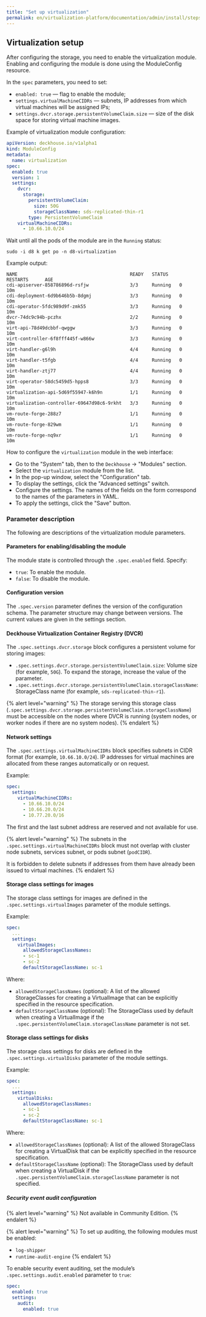 ```yaml
---
title: "Set up virtualization"
permalink: en/virtualization-platform/documentation/admin/install/steps/virtualization.html
---
```


## Virtualization setup

After configuring the storage, you need to enable the virtualization module. Enabling and configuring the module is done using the ModuleConfig resource.

In the `spec` parameters, you need to set:

- `enabled: true` — flag to enable the module;
- `settings.virtualMachineCIDRs` — subnets, IP addresses from which virtual machines will be assigned IPs;
- `settings.dvcr.storage.persistentVolumeClaim.size` — size of the disk space for storing virtual machine images.

Example of virtualization module configuration:

```yaml
apiVersion: deckhouse.io/v1alpha1
kind: ModuleConfig
metadata:
  name: virtualization
spec:
  enabled: true
  version: 1
  settings:
    dvcr:
      storage:
        persistentVolumeClaim:
          size: 50G
          storageClassName: sds-replicated-thin-r1
        type: PersistentVolumeClaim
    virtualMachineCIDRs:
      - 10.66.10.0/24
```

Wait until all the pods of the module are in the `Running` status:

```shell
sudo -i d8 k get po -n d8-virtualization
```

Example output:

```console
NAME                                         READY   STATUS    RESTARTS      AGE
cdi-apiserver-858786896d-rsfjw               3/3     Running   0             10m
cdi-deployment-6d9b646b5b-8dgmj              3/3     Running   0             10m
cdi-operator-5fdc989d9f-zmk55                3/3     Running   0             10m
dvcr-74dc9c94b-pczhx                         2/2     Running   0             10m
virt-api-78d49dcbbf-qwggw                    3/3     Running   0             10m
virt-controller-6f8fff445f-w866w             3/3     Running   0             10m
virt-handler-g6l9h                           4/4     Running   0             10m
virt-handler-t5fgb                           4/4     Running   0             10m
virt-handler-ztj77                           4/4     Running   0             10m
virt-operator-58dc5459d5-hpps8               3/3     Running   0             10m
virtualization-api-5d69f55947-k6h9n          1/1     Running   0             10m
virtualization-controller-69647d98c6-9rkht   3/3     Running   0             10m
vm-route-forge-288z7                         1/1     Running   0             10m
vm-route-forge-829wm                         1/1     Running   0             10m
vm-route-forge-nq9xr                         1/1     Running   0             10m
```

How to configure the `virtualization` module in the web interface:

- Go to the "System" tab, then to the `Deckhouse` -> "Modules" section.
- Select the `virtualization` module from the list.
- In the pop-up window, select the "Configuration" tab.
- To display the settings, click the "Advanced settings" switch.
- Configure the settings. The names of the fields on the form correspond to the names of the parameters in YAML.
- To apply the settings, click the "Save" button.

### Parameter description

The following are descriptions of the virtualization module parameters.

#### Parameters for enabling/disabling the module

The module state is controlled through the `.spec.enabled` field. Specify:

- `true`: To enable the module.
- `false`: To disable the module.

#### Configuration version

The `.spec.version` parameter defines the version of the configuration schema. The parameter structure may change between versions. The current values are given in the settings section.

#### Deckhouse Virtualization Container Registry (DVCR)

The `.spec.settings.dvcr.storage` block configures a persistent volume for storing images:

- `.spec.settings.dvcr.storage.persistentVolumeClaim.size`: Volume size (for example, `50G`). To expand the storage, increase the value of the parameter.
- `.spec.settings.dvcr.storage.persistentVolumeClaim.storageClassName`: StorageClass name (for example, `sds-replicated-thin-r1`).

{% alert level="warning" %}
The storage serving this storage class (`.spec.settings.dvcr.storage.persistentVolumeClaim.storageClassName`) must be accessible on the nodes where DVCR is running (system nodes, or worker nodes if there are no system nodes).
{% endalert %}

#### Network settings

The `.spec.settings.virtualMachineCIDRs` block specifies subnets in CIDR format (for example, `10.66.10.0/24`). IP addresses for virtual machines are allocated from these ranges automatically or on request.

Example:

```yaml
spec:
  settings:
    virtualMachineCIDRs:
      - 10.66.10.0/24
      - 10.66.20.0/24
      - 10.77.20.0/16
```

The first and the last subnet address are reserved and not available for use.

{% alert level="warning" %}
The subnets in the `.spec.settings.virtualMachineCIDRs` block must not overlap with cluster node subnets, services subnet, or pods subnet (`podCIDR`).

It is forbidden to delete subnets if addresses from them have already been issued to virtual machines.
{% endalert %}

#### Storage class settings for images

The storage class settings for images are defined in the `.spec.settings.virtualImages` parameter of the module settings.

Example:

```yaml
spec:
  ...
  settings:
    virtualImages:
      allowedStorageClassNames:
      - sc-1
      - sc-2
      defaultStorageClassName: sc-1
```

Where:

- `allowedStorageClassNames` (optional): A list of the allowed StorageClasses for creating a VirtualImage that can be explicitly specified in the resource specification.
- `defaultStorageClassName` (optional): The StorageClass used by default when creating a VirtualImage if the `.spec.persistentVolumeClaim.storageClassName` parameter is not set.

#### Storage class settings for disks

The storage class settings for disks are defined in the `.spec.settings.virtualDisks` parameter of the module settings.

Example:

```yaml
spec:
  ...
  settings:
    virtualDisks:
      allowedStorageClassNames:
      - sc-1
      - sc-2
      defaultStorageClassName: sc-1
```

Where:

- `allowedStorageClassNames` (optional): A list of the allowed StorageClass for creating a VirtualDisk that can be explicitly specified in the resource specification.
- `defaultStorageClassName` (optional): The StorageClass used by default when creating a VirtualDisk if the `.spec.persistentVolumeClaim.storageClassName` parameter is not specified.

##### Security event audit configuration

{% alert level="warning" %}
Not available in Community Edition.
{% endalert %}

{% alert level="warning" %}
To set up auditing, the following modules must be enabled:

- `log-shipper`
- `runtime-audit-engine`
{% endalert %}

To enable security event auditing, set the module’s `.spec.settings.audit.enabled` parameter to `true`:

```yaml
spec:
  enabled: true
  settings:
    audit:
      enabled: true
```
